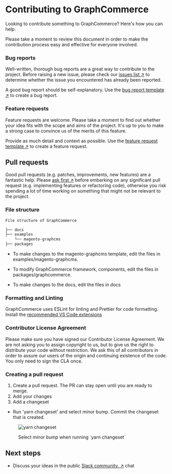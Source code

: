 # Contributing to GraphCommerce

Looking to contribute something to GraphCommerce? Here's how you can help.

Please take a moment to review this document in order to make the contribution
process easy and effective for everyone involved.

### Bug reports

Well-written, thorough bug reports are a great way to contribute to the project.
Before raising a new issue, please check our
[issues list ↗](https://github.com/graphcommerce-org/graphcommerce/issues) to
determine whether the issue you encountered has already been reported.

A good bug report should be self-explanatory. Use the
[bug report template ↗](https://github.com/graphcommerce-org/graphcommerce/issues/new/choose)
to create a bug report.

### Feature requests

Feature requests are welcome. Please take a moment to find out whether your idea
fits with the scope and aims of the project. It's up to you to make a strong
case to convince us of the merits of this feature.

Provide as much detail and context as possible. Use the
[feature request template ↗](https://github.com/graphcommerce-org/graphcommerce/issues/new/choose)
to create a feature request.

## Pull requests

Good pull requests (e.g. patches, improvements, new features) are a fantastic
help. Please
[ask first ↗](https://join.slack.com/t/graphcommerce/shared_invite/zt-11rmgq1ad-F~0daNtKcSvtcC4eQRzjeQ)
before embarking on any significant pull request (e.g. implementing features or
refactoring code), otherwise you risk spending a lot of time working on
something that might not be relevant to the project.

### File structure

```txt
File structure of GraphCommerce

├── docs
├── examples
    └── magento-graphcms
├── packages
```

- To make changes to the magento-graphcms template, edit the files in
  examples/magento-graphcms.

- To modify GraphCommerce framework, components, edit the files in
  packages/graphcommerce.

- To make changes to the docs, edit the files in docs

### Formatting and Linting

GraphCommerce uses ESLint for linting and Prettier for code formatting. Install
the [recommended VS Code extensions](../docs/getting-started/vscode.md)

### Contributor License Agreement

Please make sure you have signed our Contributor License Agreement. We are not
asking you to assign copyright to us, but to give us the right to distribute
your code without restriction. We ask this of all contributors in order to
assure our users of the origin and continuing existence of the code. You only
need to sign the CLA once.

### Creating a pull request

1. Create a pull request. The PR can stay open until you are ready to merge.
2. Add your changes
3. Add a changeset

- Run 'yarn changeset' and select minor bump. Commit the changeset that is
  created.

<figure>

![yarn changeset](https://user-images.githubusercontent.com/1251986/157868337-0fa27e88-cf35-4e38-a59c-72c72ef6b054.jpg)

  <figcaption>Select minor bump when running `yarn changeset`</figcaption>
</figure>

## Next steps

- Discuss your ideas in the public
  [ Slack community. ↗](https://join.slack.com/t/graphcommerce/shared_invite/zt-11rmgq1ad-F~0daNtKcSvtcC4eQRzjeQ)
  chat

